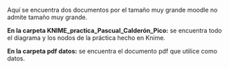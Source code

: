 
Aquí se encuentra dos documentos por el tamaño muy grande moodle no admite tamaño muy grande.

**En la carpeta KNIME_practica_Pascual_Calderón_Pico:** se encuentra todo el diagrama y los nodos de la práctica hecho en Knime.


**En la carpeta pdf datos:** se encuentra el documento pdf que utilice como datos.

